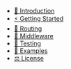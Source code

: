 <!-- docs/_sidebar.md -->
<!-- - [🏃‍♂️ Quick Start Tutorial](quickstart.md) -->
<!-- - Tutorial - User Guide
    - [First Steps]()
    - [Routing Basics]()
    - [Routing Patterns & URL Params]()
    - [Mounting Routers and Sub Routers]()
    - [Middleware]() -->
<!-- docs/advanced_user_guide/_sidebar.md -->
- [👋 Introduction](README.md)
- [⚡ Getting Started](user_guide/first_steps.md)
- [🔌 Routing](user_guide/routing.md)
- [🧬 Middleware](user_guide/middleware.md)
- [🧪 Testing](user_guide/testing.md)
- [🍳 Examples](https://github.com/go-chi/chi/tree/master/_examples)
- [⚖️ License](https://github.com/go-chi/chi/blob/master/LICENSE)
<!-- - [📚 User Guide](user_guide/index.md)
    - [👋 First Steps](user_guide/first_steps.md)
    - [🔌 Routing](user_guide/routing.md)
    - [🧬 Middleware](user_guide/middleware.md)
    - [🧪 Testing](user_guide/testing.md)
    - [🍳 Examples](https://github.com/go-chi/chi/tree/master/_examples) -->